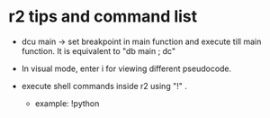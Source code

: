 # r2 tips and command list 

- dcu main -> set breakpoint in main function and execute till main function. It is equivalent to "db main ; dc"

- In visual mode,  enter i for viewing different pseudocode.
- execute shell commands inside r2 using "!" .
  - example: !python 
